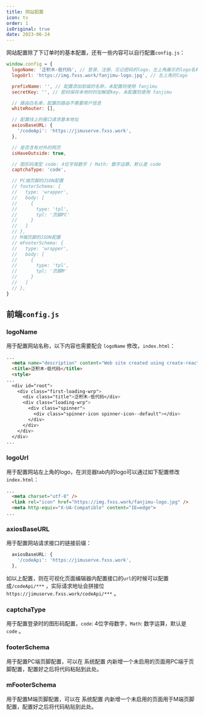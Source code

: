```yaml
---
title: 网站配置
icon: tv
order: 1
isOriginal: true
date: 2023-06-24
---
```


网站配置除了下订单时的基本配置，还有一些内容可以自行配置`config.js`：

```js
window.config = {
  logoName: '泛积木-低代码', // 登录、注册、忘记密码的logo，左上角展示的logo名称
  logoUrl: 'https://img.fxss.work/fanjimu-logo.jpg', // 左上角的logo

  prefixName: '', // 配置添加前缀的名称，未配置则使用 fanjimu
  secretKey: '', // 密码保存本地时的加解密key，未配置则使用 fanjimu

  // 路由白名单，配置的路由不需要用户信息
  whiteRouter: [],

  // 配置线上的接口请求基本地址
  axiosBaseURL: {
    '/codeApi': 'https://jimuserve.fxss.work',
  },

  // 是否含有对外的网页
  isHaveOutside: true,

  // 图形码类型 code: 4位字母数字 / Math: 数字运算，默认是 code
  captchaType: 'code',

  // PC端页脚的JSON配置
  // footerSchema: {
  //   type: 'wrapper',
  //   body: [
  //     {
  //       type: 'tpl',
  //       tpl: '页脚PC'
  //     }
  //   ]
  // },
  // M端页脚的JSON配置
  // mFooterSchema: {
  //   type: 'wrapper',
  //   body: [
  //     {
  //       type: 'tpl',
  //       tpl: '页脚M'
  //     }
  //   ]
  // },
}
```

## 前端`config.js`

### logoName

用于配置网站名称，以下内容也需要配合 `logoName` 修改，`index.html`：

```html
...
  <meta name="description" content="Web site created using create-react-app" />
  <title>泛积木-低代码</title>
  <style>
...
  <div id="root">
    <div class="first-loading-wrp">
      <div class="title">泛积木-低代码</div>
      <div class="loading-wrp">
        <div class="spinner">
          <div class="spinner-icon spinner-icon--default"></div>
        </div>
      </div>
    </div>
  </div>
...
```

### logoUrl

用于配置网站左上角的logo，在浏览器tab内的logo可以通过如下配置修改`index.html`：

```html
...
  <meta charset="utf-8" />
  <link rel="icon" href="https://img.fxss.work/fanjimu-logo.jpg" />
  <meta http-equiv="X-UA-Compatible" content="IE=edge">
...
```

### axiosBaseURL

用于配置网站请求接口的链接前缀：

```js
  axiosBaseURL: {
    '/codeApi': 'https://jimuserve.fxss.work',
  },
```

如以上配置，则在可视化页面编辑器内配置接口的`url`的时候可以配置成`/codeApi/***` ，实际请求地址会拼接位 `https://jimuserve.fxss.work/codeApi/***` 。

### captchaType

用于配置登录时的图形码配置，`code`: 4位字母数字，`Math`: 数字运算，默认是 `code` 。

### footerSchema

用于配置PC端页脚配置，可以在 系统配置 内新增一个未启用的页面用PC端于页脚配置，配置好之后将代码粘贴到此处。

### mFooterSchema

用于配置M端页脚配置，可以在 系统配置 内新增一个未启用的页面用于M端页脚配置，配置好之后将代码粘贴到此处。
